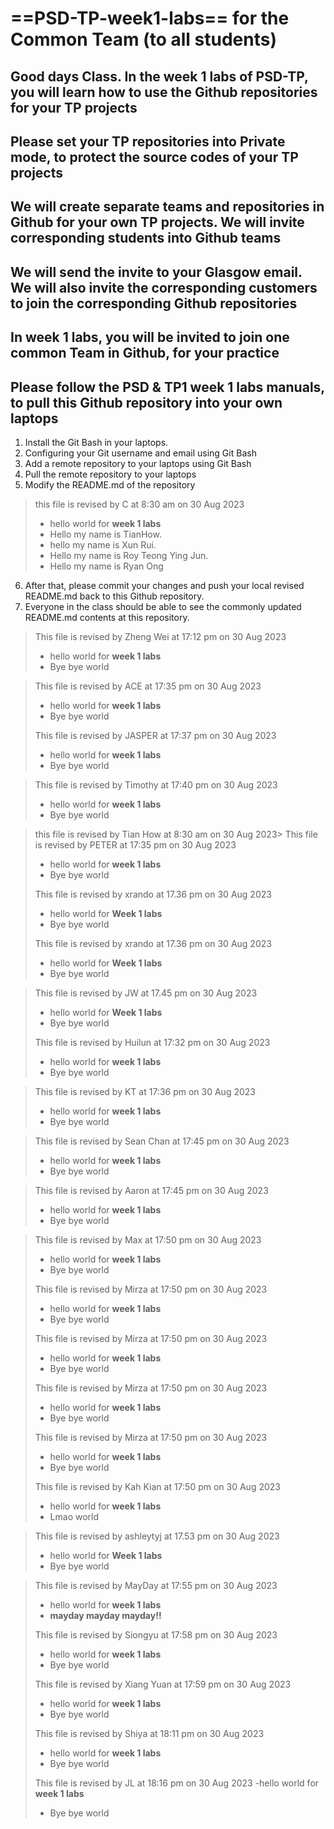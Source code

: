 # ==PSD-TP-week1-labs== for the Common Team (to all students)

## Good days Class. In the week 1 labs of PSD-TP, you will learn how to use the Github repositories for your TP projects

## Please set your TP repositories into Private mode, to protect the source codes of your TP projects

## We will create separate teams and repositories in Github for your own TP projects. We will invite corresponding students into Github teams

## We will send the invite to your Glasgow email. We will also invite the corresponding customers to join the corresponding Github repositories

## In week 1 labs, you will be invited to join one common Team in Github, for your practice

## Please follow the PSD & TP1 week 1 labs manuals, to pull this Github repository into your own laptops

1. Install the Git Bash in your laptops.
2. Configuring your Git username and email using Git Bash
3. Add a remote repository to your laptops using Git Bash
4. Pull the remote repository to your laptops
5. Modify the README.md of the repository

> this file is revised by C at 8:30 am on 30 Aug 2023
>
> - hello world for **week 1 labs**
> - Hello my name is TianHow.
> - hello my name is Xun Rui.
> - Hello my name is Roy Teong Ying Jun.
> - Hello my name is Ryan Ong

6. After that, please commit your changes and push your local revised README.md back to this Github repository.
7. Everyone in the class should be able to see the commonly updated README.md contents at this repository. 


> This file is revised by Zheng Wei at 17:12 pm on 30 Aug 2023
> - hello world for **week 1 labs**
> - Bye bye world
>

> This file is revised by ACE at 17:35 pm on 30 Aug 2023
> - hello world for **week 1 labs**
> - Bye bye world
>
> This file is revised by JASPER at 17:37 pm on 30 Aug 2023
> - hello world for **week 1 labs**
> - Bye bye world
>

> This file is revised by Timothy at 17:40 pm on 30 Aug 2023
> - hello world for **week 1 labs**
> - Bye bye world

> this file is revised by Tian How at 8:30 am on 30 Aug 2023>
> This file is revised by PETER at 17:35 pm on 30 Aug 2023
> - hello world for **week 1 labs**
> - Bye bye world
>
> This file is revised by xrando at 17.36 pm on 30 Aug 2023
> - hello world for **Week 1 labs**
> - Bye bye world
>
> This file is revised by xrando at 17.36 pm on 30 Aug 2023
> - hello world for **Week 1 labs**
> - Bye bye world
>

> This file is revised by JW at 17.45 pm on 30 Aug 2023
> - hello world for **Week 1 labs**
> - Bye bye world
>
> This file is revised by Huilun at 17:32 pm on 30 Aug 2023
> - hello world for **week 1 labs**
> - Bye bye world
>

> This file is revised by KT at 17:36 pm on 30 Aug 2023
> - hello world for **week 1 labs**
> - Bye bye world
>

> This file is revised by Sean Chan at 17:45 pm on 30 Aug 2023
> - hello world for **week 1 labs**
> - Bye bye world
>

> This file is revised by Aaron at 17:45 pm on 30 Aug 2023
> - hello world for **week 1 labs**
> - Bye bye world
>

> This file is revised by Max at 17:50 pm on 30 Aug 2023
> - hello world for **week 1 labs**
> - Bye bye world
>
> This file is revised by Mirza at 17:50 pm on 30 Aug 2023
> - hello world for **week 1 labs**
> - Bye bye world
>
> This file is revised by Mirza at 17:50 pm on 30 Aug 2023
> - hello world for **week 1 labs**
> - Bye bye world
>
> This file is revised by Mirza at 17:50 pm on 30 Aug 2023
> - hello world for **week 1 labs**
> - Bye bye world
>
> This file is revised by Mirza at 17:50 pm on 30 Aug 2023
> - hello world for **week 1 labs**
> - Bye bye world
>
> This file is revised by Kah Kian at 17:50 pm on 30 Aug 2023
> - hello world for **week 1 labs**
> - Lmao world
> 


> This file is revised by ashleytyj at 17.53 pm on 30 Aug 2023
> - hello world for **Week 1 labs**
> - Bye bye world

> This file is revised by MayDay at 17:55 pm on 30 Aug 2023
> - hello world for **week 1 labs**
> - __mayday mayday mayday!!__
>
>
> This file is revised by Siongyu at 17:58 pm on 30 Aug 2023
> - hello world for **week 1 labs**
> - Bye bye world
>
> This file is revised by Xiang Yuan at 17:59 pm on 30 Aug 2023
> - hello world for **week 1 labs**
> - Bye bye world
>
> This file is revised by Shiya at 18:11 pm on 30 Aug 2023
> - hello world for **week 1 labs**
> - Bye bye world
>
> This file is revised by JL at 18:16 pm on 30 Aug 2023
> -hello world for **week 1 labs**
> - Bye bye world
>
